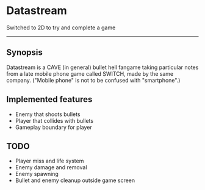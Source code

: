 # Datastream
 Switched to 2D to try and complete a game

-----
## Synopsis

Datastream is a CAVE (in general) bullet hell fangame taking particular notes from a late mobile phone game called SWITCH, made by the same company. ("Mobile phone" is not to be confused with "smartphone".)

## Implemented features
* Enemy that shoots bullets
* Player that collides with bullets
* Gameplay boundary for player

## TODO
* Player miss and life system
* Enemy damage and removal
* Enemy spawning
* Bullet and enemy cleanup outside game screen
